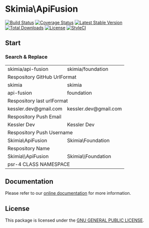 # Skimia\ApiFusion

[![Build Status](https://img.shields.io/travis/skimia/api-fusion/master.svg?style=flat-square)](http://travis-ci.org/skimia/api-fusion)
[![Coverage Status](https://img.shields.io/codecov/c/github/skimia/api-fusion.svg?branch=master&style=flat-square)](https://codecov.io/github/skimia/api-fusion?branch=master)
[![Latest Stable Version](https://img.shields.io/packagist/v/skimia/api-fusion.svg?style=flat-square)](https://packagist.org/packages/skimia/api-fusion)
[![Total Downloads](https://img.shields.io/packagist/dt/skimia/api-fusion.svg?style=flat-square)](https://packagist.org/packages/skimia/api-fusion)
[![License](https://img.shields.io/packagist/l/skimia/api-fusion.svg?style=flat-square)](https://packagist.org/packages/skimia/api-fusion)
[![StyleCI](https://styleci.io/repos/46667964/shield)](https://styleci.io/repos/46667964)

## Start

### Search & Replace

<table>

<tr>
  <td>skimia/api-fusion</td>
  <td>skimia/foundation</td>
</tr>
<tr>
  <td colspan="2">
  Respository GitHub UrlFormat
  </td>
</tr>

<tr>
  <td>skimia</td>
  <td>skimia</td>
</tr>


<tr>
  <td>api-fusion</td>
  <td>foundation</td>
</tr>
<tr>
  <td colspan="2">Respository last urlFormat</td>
</tr>


<tr>
  <td>kessler.dev@gmail.com</td>
  <td>kessler.dev@gmail.com</td>
</tr>
<tr>
  <td colspan="2">Respository Push Email</td>
</tr>
<tr>
  <td>Kessler Dev</td>
  <td>Kessler Dev</td>
</tr>
<tr>
  <td colspan="2">Respository Push Username</td>
</tr>


<tr>
  <td>Skimia\ApiFusion</td>
  <td>Skimia\Foundation</td>
</tr>
<tr>
  <td colspan="2">Respository Name</td>
</tr>
<tr>
  <td>Skimia\\ApiFusion</td>
  <td>Skimia\\Foundation</td>
</tr>
<tr>
  <td colspan="2">psr-4 CLASS NAMESPACE</td>
</tr>

</table>


## Documentation

Please refer to our [online documentation](http://skimia.github.io/api-fusion/) for more information.

## License

This package is licensed under the [GNU GENERAL PUBLIC LICENSE](LICENSE).
